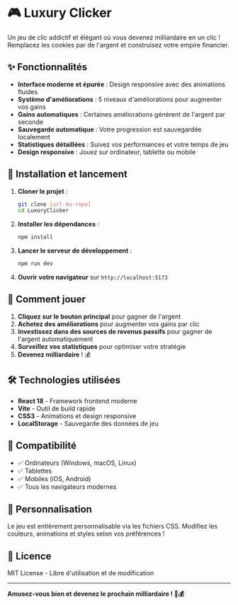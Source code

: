 # 🎮 Luxury Clicker

Un jeu de clic addictif et élégant où vous devenez milliardaire en un clic ! Remplacez les cookies par de l'argent et construisez votre empire financier.

## ✨ Fonctionnalités

- **Interface moderne et épurée** : Design responsive avec des animations fluides
- **Système d'améliorations** : 5 niveaux d'améliorations pour augmenter vos gains
- **Gains automatiques** : Certaines améliorations génèrent de l'argent par seconde
- **Sauvegarde automatique** : Votre progression est sauvegardée localement
- **Statistiques détaillées** : Suivez vos performances et votre temps de jeu
- **Design responsive** : Jouez sur ordinateur, tablette ou mobile

## 🚀 Installation et lancement

1. **Cloner le projet** :
   ```bash
   git clone [url-du-repo]
   cd LuxuryClicker
   ```

2. **Installer les dépendances** :
   ```bash
   npm install
   ```

3. **Lancer le serveur de développement** :
   ```bash
   npm run dev
   ```

4. **Ouvrir votre navigateur** sur `http://localhost:5173`

## 🎯 Comment jouer

1. **Cliquez sur le bouton principal** pour gagner de l'argent
2. **Achetez des améliorations** pour augmenter vos gains par clic
3. **Investissez dans des sources de revenus passifs** pour gagner de l'argent automatiquement
4. **Surveillez vos statistiques** pour optimiser votre stratégie
5. **Devenez milliardaire** ! 💰

## 🛠️ Technologies utilisées

- **React 18** - Framework frontend moderne
- **Vite** - Outil de build rapide
- **CSS3** - Animations et design responsive
- **LocalStorage** - Sauvegarde des données de jeu

## 📱 Compatibilité

- ✅ Ordinateurs (Windows, macOS, Linux)
- ✅ Tablettes
- ✅ Mobiles (iOS, Android)
- ✅ Tous les navigateurs modernes

## 🎨 Personnalisation

Le jeu est entièrement personnalisable via les fichiers CSS. Modifiez les couleurs, animations et styles selon vos préférences !

## 📄 Licence

MIT License - Libre d'utilisation et de modification

---

**Amusez-vous bien et devenez le prochain milliardaire ! 🚀💰**
